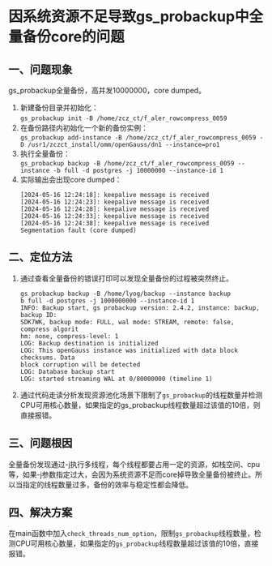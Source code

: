 # 因系统资源不足导致gs_probackup中全量备份core的问题

## 一、问题现象
gs_probackup全量备份，高并发10000000，core dumped。  
1.  新建备份目录并初始化：  
`gs_probackup init -B /home/zcz_ct/f_aler_rowcompress_0059` 　　
2.  在备份路径内初始化一个新的备份实例：  
`gs_probackup add-instance -B /home/zcz_ct/f_aler_rowcompress_0059 -D /usr1/zczct_install/omm/openGauss/dn1 --instance=pro1`
3.  执行全量备份：  
`gs_probackup backup -B /home/zcz_ct/f_aler_rowcompress_0059 --instance -b full -d postgres -j 10000000 --instance-id 1`  
4.  实际输出会出现core dumped：  
    ```shell
    [2024-05-16 12:24:18]: keepalive message is received
    [2024-05-16 12:24:23]: keepalive message is received
    [2024-05-16 12:24:28]: keepalive message is received
    [2024-05-16 12:24:33]: keepalive message is received
    [2024-05-16 12:24:38]: keepalive message is received
    Segmentation fault (core dumped)
    ```

## 二、定位方法
1.  通过查看全量备份的错误打印可以发现全量备份的过程被突然终止。
    ```shell
    gs probackup backup -B /home/lyog/backup --instance backup
    b full -d postgres -j 1000000000 --instance-id 1
    INFO: Backup start, gs probackup version: 2.4.2, instance: backup, backup ID:
    SDK7WK, backup mode: FULL, wal mode: STREAM, remote: false, compress algorit
    hm: none, compress-level: 1
    LOG: Backup destination is initialized
    LOG: This openGauss instance was initialized with data block checksums. Data
    block corruption will be detected
    LOG: Database backup start
    LOG: started streaming WAL at 0/80000000 (timeline 1)
    ```
2.   通过代码走读分析发现资源池化场景下限制了`gs_probackup`的线程数量并检测CPU可用核心数量，如果指定的gs_probackup线程数量超过该值的10倍，则直接报错。

## 三、问题根因
全量备份发现通过-j执行多线程，每个线程都要占用一定的资源，如栈空间、cpu等，如果-j参数指定过大，会因为系统资源不足而core掉导致全量备份被终止。所以当指定的线程数量过多，备份的效率与稳定性都会降低。

## 四、解决方案
在main函数中加入`check_threads_num_option`，限制`gs_probackup`线程数量，检测CPU可用核心数量，如果指定的`gs_probackup`线程数量超过该值的10倍，直接报错。